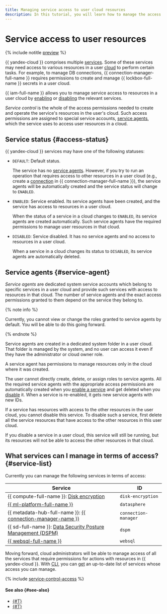 ```yaml
---
title: Managing service access to user cloud resources
description: In this tutorial, you will learn how to manage the access of services to user resources in {{ yandex-cloud }}.
---
```


# Service access to user resources



{% include notitle [preview](../../_includes/note-preview.md) %}


{{ yandex-cloud }} comprises multiple [services](../../overview/concepts/services.md). Some of these services may need access to various resources in a user [cloud](../../resource-manager/concepts/resources-hierarchy.md#cloud) to perform certain tasks. For example, to manage DB connections, {{ connection-manager-full-name }} requires permissions to create and manage {{ lockbox-full-name }} secrets in a user cloud.

{{ iam-full-name }} allows you to manage service access to resources in a user cloud by [enabling](../operations/service-control/enable-disable.md#enable) or [disabling](../operations/service-control/enable-disable.md#disable) the relevant services.

_Service control_ is the whole of the access permissions needed to create and operate the service's resources in the user's cloud. Such access permissions are assigned to special service accounts, [service agents](#service-agent), which the service uses to access user resources in a cloud.

## Service status {#access-status}

{{ yandex-cloud }} services may have one of the following statuses:

* `DEFAULT`: Default status.

    The service has no [service agents](#service-agent). However, if you try to run an operation that requires access to other resources in a user cloud (e.g., create a [connection](../../metadata-hub/concepts/connection-manager.md) in {{ connection-manager-full-name }}), the service agents will be automatically created and the service status will change to `ENABLED`.

* `ENABLED`: Service enabled. Its service agents have been created, and the service has access to resources in a user cloud.

    When the status of a service in a cloud changes to `ENABLED`, its service agents are created automatically. Such service agents have the required permissions to manage user resources in that cloud.

* `DISABLED`: Service disabled. It has no service agents and no access to resources in a user cloud.

    When a service in a cloud changes its status to `DISABLED`, its service agents are automatically deleted.

## Service agents {#service-agent}

_Service agents_ are dedicated system service accounts which belong to specific services in a user cloud and provide such services with access to resources in that cloud. The number of service agents and the exact access permissions granted to them depend on the service they belong to.

{% note info %}

Currently, you cannot view or change the roles granted to service agents by default. You will be able to do this going forward.

{% endnote %}

Service agents are created in a dedicated system folder in a user cloud. That folder is managed by the system, and no user can access it even if they have the administrator or cloud owner role.

A service agent has permissions to manage resources only in the cloud where it was created.

The user cannot directly create, delete, or assign roles to service agents. All the required service agents with the appropriate access permissions are automatically created when you [enable a service](../operations/service-control/enable-disable.md#enable) and get deleted when you [disable](../operations/service-control/enable-disable.md#disable) it. When a service is re-enabled, it gets new service agents with new IDs.


If a service has resources with access to the other resources in the user cloud, you cannot disable this service. To disable such a service, first delete all the service resources that have access to the other resources in this user cloud.

If you disable a service in a user cloud, this service will still be running, but its resources will not be able to access the other resources in that cloud.

## What services can I manage in terms of access? {#service-list}

Currently you can manage the following services in terms of access:

Service | ID
--- | ---
{{ compute-full-name }}: [Disk encryption](../../compute/concepts/encryption.md) | `disk-encryption`
[{{ ml-platform-full-name }}](../../datasphere/index.yaml) | `datasphere`
{{ metadata-hub-full-name }}: [{{ connection-manager-name }}](../../metadata-hub/concepts/connection-manager.md) | `connection-manager`
{{ sd-full-name }}: [Data Security Posture Management (DSPM)](../../security-deck/concepts/dspm.md) | `dspm`
[{{ websql-full-name }}](../../websql/index.yaml) | `websql`

Moving forward, cloud administrators will be able to manage access of all the services that require permissions for actions with resources in {{ yandex-cloud }}. With [CLI](../../cli/cli-ref/iam/cli-ref/service-control/list.md), you can [get](../operations/service-control/list-get.md#list) an up-to-date list of services whose access you can manage.

{% include [service-control-access](../../_includes/iam/service-control-access.md) %}

#### See also {#see-also}

* [{#T}](../operations/service-control/list-get.md)
* [{#T}](../operations/service-control/enable-disable.md)
